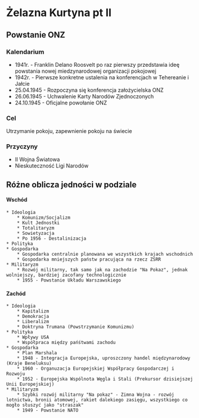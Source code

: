 # Żelazna Kurtyna pt II

## Powstanie ONZ
### Kalendarium
* 1941r. - Franklin Delano Roosvelt po raz pierwszy przedstawia ideę powstania nowej miedzynarodowej organizacji pokojowej 
* 1942r. - Pierwsze konkretne ustalenia na konferencjach w Tehereanie i Jałcie
* 25.04.1945 - Rozpoczyna się konferencja założycielska ONZ
* 26.06.1945 - Uchwalenie Karty Narodów Zjednoczonych
* 24.10.1945 - Oficjalne powołanie ONZ

### Cel 
Utrzymanie pokoju, zapewnienie pokoju na świecie

### Przyczyny
* II Wojna Światowa
* Nieskuteczność Ligi Narodów

## Różne oblicza jedności w podziale
#### Wschód
	* Ideologia
		* Komunizm/Socjalizm
		* Kult Jednostki
		* Totalitaryzm
		* Sowietyzacja
		* Po 1956 - Destalinizacja
	* Polityka
	* Gospodarka
		* Gospodarka centralnie planowana we wszystkich krajach wschodnich
		* Gospodarka mniejszych państw pracująca na rzecz ZSRR
	* Militaryzm
		* Rozwój militarny, tak samo jak na zachodzie "Na Pokaz", jednak wolniejszy, bardziej zacofany technologicznie
		* 1955 - Powstanie Układu Warszawskiego
#### Zachód
	* Ideologia
		* Kapitalizm
		* Demokracja
		* Liberalizm
		* Doktryna Trumana (Powstrzymanie Komunizmu)
	* Polityka
		* Wpływy USA
		* Współpraca między pańśtwami zachodu
	* Gospodarka
		* Plan Marshala
		* 1948 - Integracja Europejska, uproszczony handel międzynarodowy (Kraje Beneluksu)
		* 1960 - Organuzacja Europejskiej Współpracy Gospodarczej i Rozwoju
		* 1952 - Europejska Wspólnota Węgla i Stali (Prekursor dzisiejszej Unii Europejskiej)
	* Militaryzm
		* Szybki rozwój militarny "Na pokaz" - Zimna Wojna - rozwój lotnictwa, bronii atomowej, rakiet dalekiego zasięgu, wszystkiego co mogło słuszyć jako "straszak"
		* 1949 - Powstanie NATO
